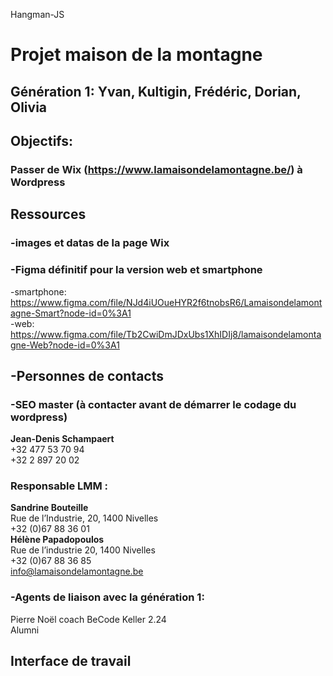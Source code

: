 Hangman-JS
# Projet maison de la montagne

## Génération 1: Yvan, Kultigin, Frédéric, Dorian, Olivia

## Objectifs: 
   ### Passer de Wix (https://www.lamaisondelamontagne.be/) à Wordpress
        

  ## Ressources
   ### -images et datas de la page Wix
   ###  -Figma définitif pour la version web et smartphone
   -smartphone: https://www.figma.com/file/NJd4iUOueHYR2f6tnobsR6/Lamaisondelamontagne-Smart?node-id=0%3A1  
   -web: https://www.figma.com/file/Tb2CwiDmJDxUbs1XhIDIj8/lamaisondelamontagne-Web?node-id=0%3A1

   ##  -Personnes de contacts
   ### -SEO master (à contacter avant de démarrer le codage du wordpress)
   **Jean-Denis Schampaert**  
   +32 477 53 70 94  
   +32 2 897 20 02 
   ### Responsable LMM :    
   **Sandrine Bouteille**  
   Rue de l’Industrie, 20, 1400 Nivelles    
   +32 (0)67 88 36 01  
    **Hélène Papadopoulos**   
   Rue de l’industrie 20, 1400 Nivelles  
   +32 (0)67 88 36 85  
   info@lamaisondelamontagne.be
   ### -Agents de liaison avec la génération 1:
   Pierre Noël coach BeCode Keller 2.24  
   Alumni
   ## Interface de travail

